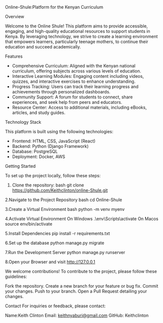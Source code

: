 Online-Shule:Platform for the Kenyan Curriculum

Overview

Welcome to the Online Shule! This platform aims to provide accessible, engaging, and high-quality educational resources to support students in Kenya. By leveraging technology, we strive to create a learning environment that empowers learners, particularly teenage mothers, to continue their education and succeed academically.

Features

- Comprehensive Curriculum: Aligned with the Kenyan national curriculum, offering subjects across various levels of education.
- Interactive Learning Modules: Engaging content including videos, quizzes, and interactive exercises to enhance understanding.
- Progress Tracking: Users can track their learning progress and achievements through personalized dashboards.
- Community Support: A forum for students to connect, share experiences, and seek help from peers and educators.
- Resource Center: Access to additional materials, including eBooks, articles, and study guides.

Technology Stack

This platform is built using the following technologies:

- Frontend: HTML, CSS, JavaScript (React)
- Backend: Python (Django Framework)
- Database: PostgreSQL
- Deployment: Docker, AWS

Getting Started

To set up the project locally, follow these steps:

1. Clone the repository:
   bash
   git clone https://github.com/Keithclinton/online-Shule.git

2.Navigate to the Project Repository
  bash
  cd Online-Shule

3.Create a Virtual Environment
  bash
  python -m venv myenv

4.Activate Virtual Environment
  On Windows
  .\env\Scripts\activate
  On Macos
  source env/bin/activate

5.Install Dependencies
  pip install -r requirements.txt

6.Set up the database
  python manage.py migrate

7.Run the Development Server
  python manage.py runserver

8.Open your Browser and visit
  http://127.0.0.1
  
We welcome contributions! To contribute to the project, please follow these guidelines:

Fork the repository.
Create a new branch for your feature or bug fix.
Commit your changes.
Push to your branch.
Open a Pull Request detailing your changes.

Contact
For inquiries or feedback, please contact:

Name:Keith Clinton
Email: keithnyaburi@gmail.com
GitHub: Keithclinton
